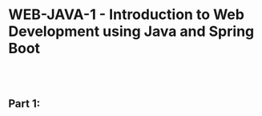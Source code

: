 # WEB-JAVA-1 - Introduction to Web Development using Java and Spring Boot 


 <br/>
 <br/>
 
 
 ## Part 1: 
